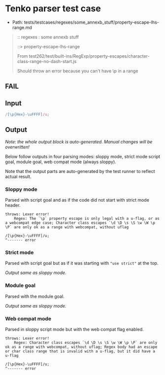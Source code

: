 # Tenko parser test case

- Path: tests/testcases/regexes/some_annexb_stuff/property-escape-lhs-range.md

> :: regexes : some annexb stuff
>
> ::> property-escape-lhs-range
>
> From test262/test/built-ins/RegExp/property-escapes/character-class-range-no-dash-start.js
>
> 
>
> Should throw an error because you can't have \p in a range
>
> 

## FAIL

## Input

`````js
/[\p{Hex}-\uFFFF]/u;
`````

## Output

_Note: the whole output block is auto-generated. Manual changes will be overwritten!_

Below follow outputs in four parsing modes: sloppy mode, strict mode script goal, module goal, web compat mode (always sloppy).

Note that the output parts are auto-generated by the test runner to reflect actual result.

### Sloppy mode

Parsed with script goal and as if the code did not start with strict mode header.

`````
throws: Lexer error!
    Regex: The `\p` property escape is only legal with a u-flag, or as a webcompat edge case; Character class escapes `\d \D \s \S \w \W \p \P` are only ok as a range with webcompat, without uflag

/[\p{Hex}-\uFFFF]/u;
^------- error
`````

### Strict mode

Parsed with script goal but as if it was starting with `"use strict"` at the top.

_Output same as sloppy mode._

### Module goal

Parsed with the module goal.

_Output same as sloppy mode._

### Web compat mode

Parsed in sloppy script mode but with the web compat flag enabled.

`````
throws: Lexer error!
    Regex: Character class escapes `\d \D \s \S \w \W \p \P` are only ok as a range with webcompat, without uflag; Regex body had an escape or char class range that is invalid with a u-flag, but it did have a u-flag

/[\p{Hex}-\uFFFF]/u;
^------- error
`````

